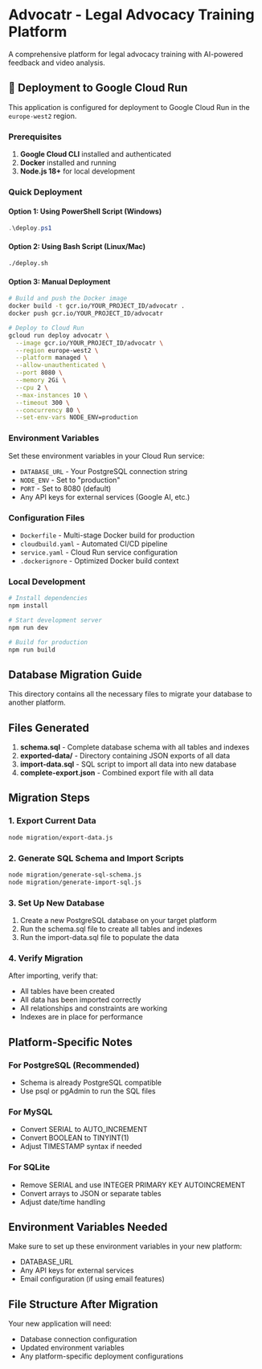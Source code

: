 
# Advocatr - Legal Advocacy Training Platform

A comprehensive platform for legal advocacy training with AI-powered feedback and video analysis.

## 🚀 Deployment to Google Cloud Run

This application is configured for deployment to Google Cloud Run in the `europe-west2` region.

### Prerequisites

1. **Google Cloud CLI** installed and authenticated
2. **Docker** installed and running
3. **Node.js 18+** for local development

### Quick Deployment

#### Option 1: Using PowerShell Script (Windows)
```powershell
.\deploy.ps1
```

#### Option 2: Using Bash Script (Linux/Mac)
```bash
./deploy.sh
```

#### Option 3: Manual Deployment
```bash
# Build and push the Docker image
docker build -t gcr.io/YOUR_PROJECT_ID/advocatr .
docker push gcr.io/YOUR_PROJECT_ID/advocatr

# Deploy to Cloud Run
gcloud run deploy advocatr \
  --image gcr.io/YOUR_PROJECT_ID/advocatr \
  --region europe-west2 \
  --platform managed \
  --allow-unauthenticated \
  --port 8080 \
  --memory 2Gi \
  --cpu 2 \
  --max-instances 10 \
  --timeout 300 \
  --concurrency 80 \
  --set-env-vars NODE_ENV=production
```

### Environment Variables

Set these environment variables in your Cloud Run service:

- `DATABASE_URL` - Your PostgreSQL connection string
- `NODE_ENV` - Set to "production"
- `PORT` - Set to 8080 (default)
- Any API keys for external services (Google AI, etc.)

### Configuration Files

- `Dockerfile` - Multi-stage Docker build for production
- `cloudbuild.yaml` - Automated CI/CD pipeline
- `service.yaml` - Cloud Run service configuration
- `.dockerignore` - Optimized Docker build context

### Local Development

```bash
# Install dependencies
npm install

# Start development server
npm run dev

# Build for production
npm run build
```

## Database Migration Guide

This directory contains all the necessary files to migrate your database to another platform.

## Files Generated

1. **schema.sql** - Complete database schema with all tables and indexes
2. **exported-data/** - Directory containing JSON exports of all data
3. **import-data.sql** - SQL script to import all data into new database
4. **complete-export.json** - Combined export file with all data

## Migration Steps

### 1. Export Current Data
```bash
node migration/export-data.js
```

### 2. Generate SQL Schema and Import Scripts
```bash
node migration/generate-sql-schema.js
node migration/generate-import-sql.js
```

### 3. Set Up New Database
1. Create a new PostgreSQL database on your target platform
2. Run the schema.sql file to create all tables and indexes
3. Run the import-data.sql file to populate the data

### 4. Verify Migration
After importing, verify that:
- All tables have been created
- All data has been imported correctly
- All relationships and constraints are working
- Indexes are in place for performance

## Platform-Specific Notes

### For PostgreSQL (Recommended)
- Schema is already PostgreSQL compatible
- Use psql or pgAdmin to run the SQL files

### For MySQL
- Convert SERIAL to AUTO_INCREMENT
- Convert BOOLEAN to TINYINT(1)
- Adjust TIMESTAMP syntax if needed

### For SQLite
- Remove SERIAL and use INTEGER PRIMARY KEY AUTOINCREMENT
- Convert arrays to JSON or separate tables
- Adjust date/time handling

## Environment Variables Needed

Make sure to set up these environment variables in your new platform:
- DATABASE_URL
- Any API keys for external services
- Email configuration (if using email features)

## File Structure After Migration

Your new application will need:
- Database connection configuration
- Updated environment variables
- Any platform-specific deployment configurations
